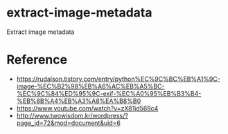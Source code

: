 # extract-image-metadata
Extract image metadata 

# Reference
- https://rudalson.tistory.com/entry/python%EC%9C%BC%EB%A1%9C-image-%EC%B2%98%EB%A6%AC%EB%A5%BC-%EC%9C%84%ED%95%9C-exif-%EC%A0%95%EB%B3%B4-%EB%8B%A4%EB%A3%A8%EA%B8%B0
- https://www.youtube.com/watch?v=zX81jd569c4
- http://www.twowisdom.kr/wordpress/?page_id=72&mod=document&uid=6